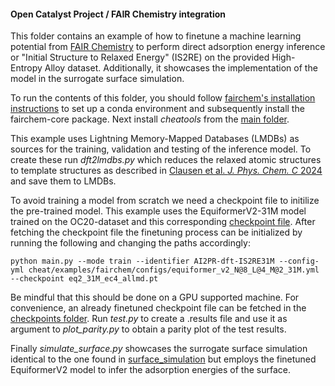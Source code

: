 #### Open Catalyst Project / FAIR Chemistry integration

This folder contains an example of how to finetune a machine learning potential from [FAIR Chemistry](https://github.com/FAIR-Chem/fairchem) to perform direct adsorption energy inference or "Initial Structure to Relaxed Energy" (IS2RE) on the provided High-Entropy Alloy dataset. Additionally, it showcases the implementation of the model in the surrogate surface simulation.

To run the contents of this folder, you should follow [fairchem's installation instructions](https://fair-chem.github.io/core/install.html) to set up a conda environment and subsequently install the fairchem-core package. Next install *cheatools* from the [main folder](main).

This example uses Lightning Memory-Mapped Databases (LMDBs) as sources for the training, validation and testing of the inference model. To create these run *dft2lmdbs.py* which reduces the relaxed atomic structures to template structures as described in [Clausen et al. *J. Phys. Chem. C* 2024](https://doi.org/10.1021/acs.jpcc.4c01704) and save them to LMDBs.

To avoid training a model from scratch we need a checkpoint file to initilize the pre-trained model. This example uses the EquiformerV2-31M model trained on the OC20-dataset and this corresponding [checkpoint file](https://dl.fbaipublicfiles.com/opencatalystproject/models/2023_06/oc20/s2ef/eq2_31M_ec4_allmd.pt). After fetching the checkpoint file the finetuning process can be initialized by running the following and changing the paths accordingly:

```terminal
python main.py --mode train --identifier AI2PR-dft-IS2RE31M --config-yml cheat/examples/fairchem/configs/equiformer_v2_N@8_L@4_M@2_31M.yml --checkpoint eq2_31M_ec4_allmd.pt
```

Be mindful that this should be done on a GPU supported machine. For convenience, an already finetuned checkpoint file can be fetched in the [checkpoints folder](checkpoints). Run *test.py* to create a .results file and use it as argument to *plot_parity.py* to obtain a parity plot of the test results.

Finally *simulate_surface.py* showcases the surrogate surface simulation identical to the one found in [surface_simulation](../surface_simulation) but employs the finetuned EquiformerV2 model to infer the adsorption energies of the surface.


